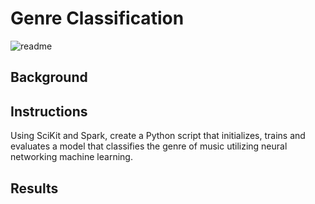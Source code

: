 # Genre Classification

![readme](https://github.com/kgregart/genre/blob/main/Images/readme.jpg)

## Background


## Instructions

Using SciKit and Spark, create a Python script that initializes, trains and evaluates a model that classifies the genre of music utilizing neural networking machine learning.


## Results
